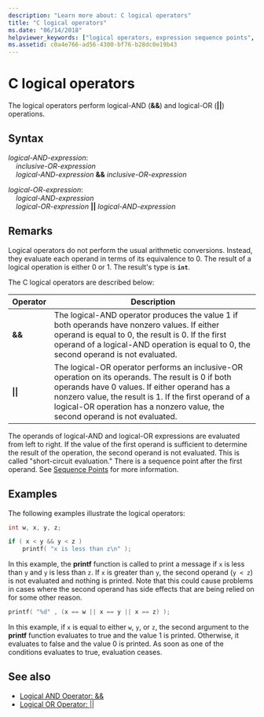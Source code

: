 ```yaml
---
description: "Learn more about: C logical operators"
title: "C logical operators"
ms.date: "06/14/2018"
helpviewer_keywords: ["logical operators, expression sequence points", "logical operators, C", "logical AND operator", "|| operator", "operators [C], logical", "short-circuit evaluation", "&& operator", "logical OR operator"]
ms.assetid: c0a4e766-ad56-4300-bf76-b28dc0e19b43
---
```

# C logical operators

The logical operators perform logical-AND (**&&**) and logical-OR (**||**) operations.

## Syntax

*logical-AND-expression*:<br/>
&nbsp;&nbsp;&nbsp;&nbsp;*inclusive-OR-expression*<br/>
&nbsp;&nbsp;&nbsp;&nbsp;*logical-AND-expression*  **&&**  *inclusive-OR-expression*

*logical-OR-expression*:<br/>
&nbsp;&nbsp;&nbsp;&nbsp;*logical-AND-expression*<br/>
&nbsp;&nbsp;&nbsp;&nbsp;*logical-OR-expression*  **\|\|**  *logical-AND-expression*

## Remarks

Logical operators do not perform the usual arithmetic conversions. Instead, they evaluate each operand in terms of its equivalence to 0. The result of a logical operation is either 0 or 1. The result's type is **`int`**.

The C logical operators are described below:

|Operator|Description|
|--------------|-----------------|
|**&&**|The logical-AND operator produces the value 1 if both operands have nonzero values. If either operand is equal to 0, the result is 0. If the first operand of a logical-AND operation is equal to 0, the second operand is not evaluated.|
|**\|\|**|The logical-OR operator performs an inclusive-OR operation on its operands. The result is 0 if both operands have 0 values. If either operand has a nonzero value, the result is 1. If the first operand of a logical-OR operation has a nonzero value, the second operand is not evaluated.|

The operands of logical-AND and logical-OR expressions are evaluated from left to right. If the value of the first operand is sufficient to determine the result of the operation, the second operand is not evaluated. This is called "short-circuit evaluation." There is a sequence point after the first operand. See [Sequence Points](../c-language/c-sequence-points.md) for more information.

## Examples

The following examples illustrate the logical operators:

```C
int w, x, y, z;

if ( x < y && y < z )
    printf( "x is less than z\n" );
```

In this example, the **printf** function is called to print a message if `x` is less than `y` and `y` is less than `z`. If `x` is greater than `y`, the second operand (`y < z`) is not evaluated and nothing is printed. Note that this could cause problems in cases where the second operand has side effects that are being relied on for some other reason.

```C
printf( "%d" , (x == w || x == y || x == z) );
```

In this example, if `x` is equal to either `w`, `y`, or `z`, the second argument to the **printf** function evaluates to true and the value 1 is printed. Otherwise, it evaluates to false and the value 0 is printed. As soon as one of the conditions evaluates to true, evaluation ceases.

## See also

- [Logical AND Operator: &&](../cpp/logical-and-operator-amp-amp.md)
- [Logical OR Operator: \|\|](../cpp/logical-or-operator-pipe-pipe.md)
